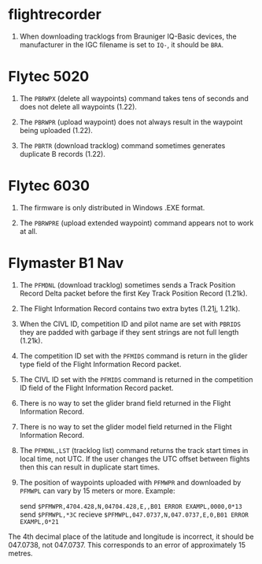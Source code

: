 flightrecorder
==============

1. When downloading tracklogs from Brauniger IQ-Basic devices, the manufacturer in the IGC filename is set to `IQ-`, it should be `BRA`.


Flytec 5020
===========

1. The `PBRWPX` (delete all waypoints) command takes tens of seconds and does not delete all waypoints (1.22).

2. The `PBRWPR` (upload waypoint) does not always result in the waypoint being uploaded (1.22).

3. The `PBRTR` (download tracklog) command sometimes generates duplicate B records (1.22).


Flytec 6030
===========

1. The firmware is only distributed in Windows .EXE format.

2. The `PBRWPRE` (upload extended waypoint) command appears not to work at all.



Flymaster B1 Nav
================

1. The `PFMDNL` (download tracklog) sometimes sends a Track Position Record Delta packet before the first Key Track Position Record (1.21k).

2. The Flight Information Record contains two extra bytes (1.21j, 1.21k).

3. When the CIVL ID, competition ID and pilot name are set with `PBRIDS` they are padded with garbage if they sent strings are not full length (1.21k).

4. The competition ID set with the `PFMIDS` command is return in the glider type field of the Flight Information Record packet.

5. The CIVL ID set with the `PFMIDS` command is returned in the competition ID field of the Flight Information Record packet.

6. There is no way to set the glider brand field returned in the Flight Information Record.

7. There is no way to set the glider model field returned in the Flight Information Record.

8. The `PFMDNL,LST` (tracklog list) command returns the track start times in local time, not UTC.  If the user changes the UTC offset between flights then this can result in duplicate start times.

9. The position of waypoints uploaded with `PFMWPR` and downloaded by `PFMWPL` can vary by 15 meters or more.  Example:

    send `$PFMWPR,4704.428,N,04704.428,E,,B01 ERROR EXAMPL,0000,0*13`
    send `$PFMWPL,*3C`
    recieve `$PFMWPL,047.0737,N,047.0737,E,0,B01 ERROR EXAMPL,0*21`

The 4th decimal place of the latitude and longitude is incorrect, it should be 047.0738, not 047.0737.  This corresponds to an error of approximately 15 metres.
